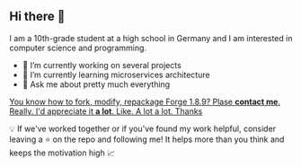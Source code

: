 ## Hi there 👋

I am a 10th-grade student at a high school in Germany and I am interested in computer science and programming.

- 🔭 I’m currently working on several projects
- 🌱 I’m currently learning microservices architecture
- 💬 Ask me about pretty much everything
<!--- 📫 How to reach me: ...-->

<u>You know how to fork, modify, repackage Forge 1.8.9? Plase **contact me**. Really. I'd appreciate it **a lot**. Like. A lot a lot. Thanks</u>

💡 If we've worked together or if you've found my work helpful, consider leaving a ⭐ on the repo and following me! It helps more than you think and keeps the motivation high 📈
